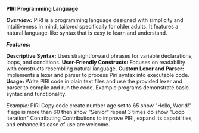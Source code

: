 **PIRI Programming Language**


***Overview:***
PIRI is a programming language designed with simplicity and intuitiveness in mind, tailored specifically for older adults. It features a natural language-like syntax that is easy to learn and understand.

***Features:***

**Descriptive Syntax:** Uses straightforward phrases for variable declarations, loops, and conditions.
**User-Friendly Constructs:** Focuses on readability with constructs resembling natural language.
**Custom Lexer and Parser:** Implements a lexer and parser to process Piri syntax into executable code.
**Usage:**
Write PIRI code in plain text files and use the provided lexer and parser to compile and run the code. Example programs demonstrate basic syntax and functionality.

*Example:*
PIRI
Copy code
create number age set to 65
show "Hello, World!"
if age is more than 60 then
    show "Senior"
repeat 3 times do
    show "Loop iteration"
Contributing
Contributions to improve PIRI, expand its capabilities, and enhance its ease of use are welcome.


